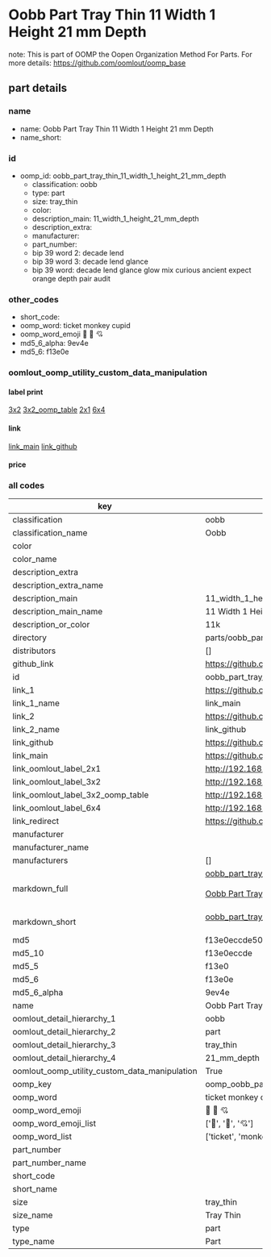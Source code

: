 # Oobb Part Tray Thin 11 Width 1 Height 21 mm Depth  

note: This is part of OOMP the Oopen Organization Method For Parts. For more details: https://github.com/oomlout/oomp_base

##  part details
  







### name
* name: Oobb Part Tray Thin 11 Width 1 Height 21 mm Depth
* name_short: 
### id
* oomp_id: oobb_part_tray_thin_11_width_1_height_21_mm_depth
  * classification: oobb
  * type: part
  * size: tray_thin
  * color: 
  * description_main: 11_width_1_height_21_mm_depth
  * description_extra: 
  * manufacturer: 
  * part_number: 
  * bip 39 word 2: decade lend
  * bip 39 word 3: decade lend glance
  * bip 39 word: decade lend glance glow mix curious ancient expect orange depth pair audit

### other_codes
* short_code: 
* oomp_word: ticket monkey cupid
* oomp_word_emoji :ticket: :monkey: :cupid:
* md5_6_alpha: 9ev4e
* md5_6: f13e0e






### oomlout_oomp_utility_custom_data_manipulation
#### label print
[3x2](http://192.168.1.245:1112/?label=oomp%209ev4e)
[3x2_oomp_table](http://192.168.1.108:1112/?label=oomp%209ev4e)
[2x1](http://192.168.1.242:1112/?label=oomp%209ev4e)
[6x4](http://192.168.1.55:1112/?label=oomp%209ev4e)    

#### link

[link_main](https://github.com/oomlout/oomlout_oomp_version_1_messy/tree/main/parts/oobb_part_tray_thin_11_width_1_height_21_mm_depth) [link_github](https://github.com/oomlout/oomlout_oomp_version_1_messy/tree/main/parts/oobb_part_tray_thin_11_width_1_height_21_mm_depth)                             

#### price







### all codes 
| key | value |  
| --- | --- |  
| classification | oobb |  
| classification_name | Oobb |  
| color |  |  
| color_name |  |  
| description_extra |  |  
| description_extra_name |  |  
| description_main | 11_width_1_height_21_mm_depth |  
| description_main_name | 11 Width 1 Height 21 mm Depth |  
| description_or_color | 11k |  
| directory | parts/oobb_part_tray_thin_11_width_1_height_21_mm_depth |  
| distributors | [] |  
| github_link | https://github.com/oomlout/oomlout_oomp_part_src/tree/main/parts/oobb_part_tray_thin_11_width_1_height_21_mm_depth |  
| id | oobb_part_tray_thin_11_width_1_height_21_mm_depth |  
| link_1 | https://github.com/oomlout/oomlout_oomp_version_1_messy/tree/main/parts/oobb_part_tray_thin_11_width_1_height_21_mm_depth |  
| link_1_name | link_main |  
| link_2 | https://github.com/oomlout/oomlout_oomp_version_1_messy/tree/main/parts/oobb_part_tray_thin_11_width_1_height_21_mm_depth |  
| link_2_name | link_github |  
| link_github | https://github.com/oomlout/oomlout_oomp_version_1_messy/tree/main/parts/oobb_part_tray_thin_11_width_1_height_21_mm_depth |  
| link_main | https://github.com/oomlout/oomlout_oomp_version_1_messy/tree/main/parts/oobb_part_tray_thin_11_width_1_height_21_mm_depth |  
| link_oomlout_label_2x1 | http://192.168.1.242:1112/?label=oomp%209ev4e |  
| link_oomlout_label_3x2 | http://192.168.1.245:1112/?label=oomp%209ev4e |  
| link_oomlout_label_3x2_oomp_table | http://192.168.1.108:1112/?label=oomp%209ev4e |  
| link_oomlout_label_6x4 | http://192.168.1.55:1112/?label=oomp%209ev4e |  
| link_redirect | https://github.com/oomlout/oomlout_oomp_version_1_messy/tree/main/parts/oobb_part_tray_thin_11_width_1_height_21_mm_depth |  
| manufacturer |  |  
| manufacturer_name |  |  
| manufacturers | [] |  
| markdown_full | [oobb_part_tray_thin_11_width_1_height_21_mm_depth](none)<br>[](none)<br>[Oobb Part Tray Thin 11 Width 1 Height 21 Mm Depth](none)<br><br> |  
| markdown_short | [oobb_part_tray_thin_11_width_1_height_21_mm_depth](none)<br><br> |  
| md5 | f13e0eccde504110d7c7063cc55ff9c4 |  
| md5_10 | f13e0eccde |  
| md5_5 | f13e0 |  
| md5_6 | f13e0e |  
| md5_6_alpha | 9ev4e |  
| name | Oobb Part Tray Thin 11 Width 1 Height 21 mm Depth |  
| oomlout_detail_hierarchy_1 | oobb |  
| oomlout_detail_hierarchy_2 | part |  
| oomlout_detail_hierarchy_3 | tray_thin |  
| oomlout_detail_hierarchy_4 | 21_mm_depth |  
| oomlout_oomp_utility_custom_data_manipulation | True |  
| oomp_key | oomp_oobb_part_tray_thin_11_width_1_height_21_mm_depth |  
| oomp_word | ticket monkey cupid |  
| oomp_word_emoji | :ticket: :monkey: :cupid: |  
| oomp_word_emoji_list | [':ticket:', ':monkey:', ':cupid:'] |  
| oomp_word_list | ['ticket', 'monkey', 'cupid'] |  
| part_number |  |  
| part_number_name |  |  
| short_code |  |  
| short_name |  |  
| size | tray_thin |  
| size_name | Tray Thin |  
| type | part |  
| type_name | Part |  
